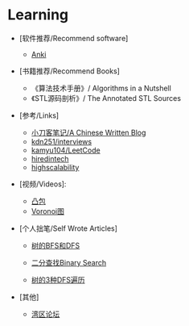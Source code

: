 # Learning

- [软件推荐/Recommend software]
    - [Anki](https://apps.ankiweb.net/)

-  [书籍推荐/Recommend Books]
    - 《算法技术手册》/ Algorithms in a Nutshell
    - 《STL源码剖析》/ The Annotated STL Sources

- [参考/Links]
    - [小刀客笔记/A Chinese Written Blog](https://wdxtub.com/interview/)
    - [kdn251/interviews](https://github.com/kdn251/interviews)
    - [kamyu104/LeetCode](https://github.com/kamyu104/LeetCode)
    - [hiredintech](https://www.hiredintech.com/)
    - [highscalability](http://highscalability.com/)

- [视频/Videos]:
    - [凸包](https://www.youtube.com/watch?v=0HZaRu5IupM)
    - [Voronoi图](https://www.youtube.com/watch?v=7eCrHAv6sYY)

- [个人拙笔/Self Wrote Articles]
    - [树的BFS和DFS](https://mp.weixin.qq.com/s?__biz=MzI1NjA4ODU4NQ==&mid=2247483684&idx=1&sn=9bcd93a18734984fa196f0545cc5a54a&chksm=ea2d4e42dd5ac75447d31cf7f0a072929130c431b95a6225d508ebc43ece2cf6adfc91c9b498#rd)

    - [二分查找Binary Search](https://mp.weixin.qq.com/s?__biz=MzI1NjA4ODU4NQ==&mid=2247483703&idx=1&sn=22bc49e70eb89b25b76ae9697af93d2d&chksm=ea2d4e51dd5ac747d00f88060a7dd3b00778f8022d2f490779c9f979928ea6f16ced517eeae8#rd)

    - [树的3种DFS遍历](https://mp.weixin.qq.com/s?__biz=MzI1NjA4ODU4NQ==&mid=2247483704&idx=1&sn=e21e36e5c485e91ad92e13b66b544863&chksm=ea2d4e5edd5ac7486e0f24cfc9bab54c5c802d7a8ae3c9fc13e7312b2430bcf012a78895487e#rd)

- [其他]
    - [湾区论坛](https://wanqu.io/)